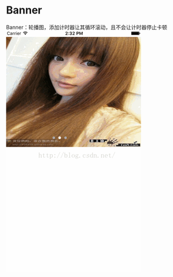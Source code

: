 # Banner
Banner：轮播图，添加计时器让其循环滚动，且不会让计时器停止卡顿
![image](https://github.com/RookieForMingge/Banner/blob/master/1.gif?raw=true)
